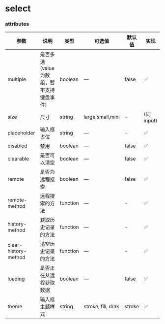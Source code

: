 # select

### attributes
| 参数      | 说明          | 类型      | 可选值                           | 默认值  | 实现 |
|---------- |-------------- |---------- |--------------------------------  |-------- |-------- |
| multiple | 是否多选(value为数组，暂不支持键盘事件) | boolean | — | false | ✅ |
| size | 尺寸 | string | large,small,mini | - | (同input) |
| placeholder | 输入框占位 | string | — | - | ✅ |
| disabled | 禁用 | boolean | — | false | ✅ |
| clearable | 是否可以清空 | boolean | — | false | ✅ |
| remote | 是否为远程搜索 | boolean | — | false | ✅ |
| remote-method | 远程搜索的方法 | function | — | - | ✅ |
| history-method | 获取历史记录的方法 | function | — | - | ✅ |
| clear-history-method | 清空历史记录的方法 | function | — | - | ✅ |
| loading | 是否正在从远程获取数据 | boolean | — | false | ✅ |
| theme | 输入框主题样式 | string | stroke, fill, drak | stroke | ✅ |

